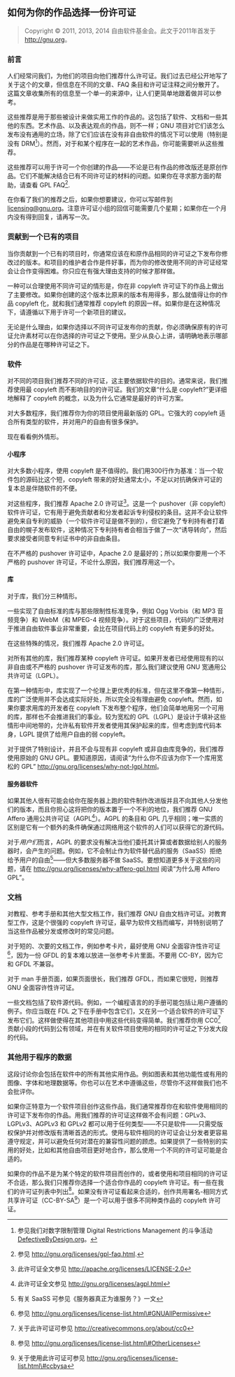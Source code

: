 ## 如何为你的作品选择一份许可证

> Copyright © 2011, 2013, 2014 自由软件基金会。此文于2011年首发于 <http://gnu.org>。

### 前言

人们经常问我们，为他们的项目向他们推荐什么许可证。我们过去已经公开地写了关于这个的文章，但信息在不同的文章、FAQ 条目和许可证注释之间分散开了。这篇文章收集所有的信息至一个单一的来源中，让人们更简单地跟着做并可以参考。

这些推荐是用于那些被设计来做实用工作的作品的。这包括了软件、文档和一些其他的东西。艺术作品、以及表达观点的作品，则不一样；GNU 项目对它们该怎么发布没有通用的立场，除了它们应该在没有非自由软件的情况下可以使用（特别是没有 DRM[^recon-1]）。然而，对于和某个程序在一起的艺术作品，你可能需要听从这些推荐。

这些推荐可以用于许可一个你创建的作品——不论是已有作品的修改版还是原创作品。它们不能解决结合已有不同许可证的材料的问题。如果你在寻求那方面的帮助，请查看 GPL FAQ[^recon-2].

在你看了我们的推荐之后，如果你想要建议，你可以写邮件到 <licensing@gnu.org>。注意许可证小组的回信可能需要几个星期；如果你在一个月内没有得到回复，请再写一次。

### 贡献到一个已有的项目

当你贡献到一个已有的项目时，你通常应该在和原作品相同的许可证之下发布你修改过的版本。和项目的维护者合作是件好事，而为你的修改使用不同的许可证经常会让合作变得困难。你只应在有强大理由支持的时候才那样做。

一种可以合理使用不同许可证的情形是，你在非 copyleft 许可证下的作品上做出了主要修改。如果你创建的这个版本比原来的版本有用得多，那么就值得让你的作品 copyleft 化，就和我们通常推荐 copyleft 的原因一样。如果你是在这种情况下，请遵循以下用于许可一个新项目的建议。

无论是什么理由，如果你选择以不同许可证发布你的贡献，你必须确保原有的许可证允许素材可以在你选择的许可证之下使用。至少从良心上讲，请明确地表示哪部分的作品是在哪种许可证之下。

### 软件

对不同的项目我们推荐不同的许可证，这主要依据软件的目的。通常来说，我们推荐使用最 copyleft 而不影响目的的许可证。我们的文章“什么是 copyleft?”更详细地解释了 copyleft 的概念，以及为什么它通常是最好的许可方案。

对大多数程序，我们推荐你为你的项目使用最新版的 GPL。它强大的 copyleft 适合所有类型的软件，并对用户的自由有很多保护。

现在看看例外情形。

#### 小程序

对大多数小程序，使用 copyleft 是不值得的。我们用300行作为基准：当一个软件包的源码比这个短，copyleft 带来的好处通常太小，不足以对抗确保许可证的复本总是伴随软件的不便。

对这些程序，我们推荐 Apache 2.0 许可证[^recon-3]。这是一个 pushover（非 copyleft）软件许可证，它有用于避免贡献者和分发者起诉专利侵权的条目。这并不会让软件避免来自专利的威胁（一个软件许可证是做不到的），但它避免了专利持有者打着自由的幌子发布软件，这种情况下专利持有者会相当于做了一次“诱导转向”，然后要求接受者同意专利证书中的非自由条目。

在不严格的 pushover 许可证中，Apache 2.0 是最好的；所以如果你要用一个不严格的 pushover 许可证，不论什么原因，我们推荐用这一个。

#### 库

对于库，我们分三种情形。

一些实现了自由标准的库与那些限制性标准竞争，例如 Ogg Vorbis（和 MP3 音频竞争）和 WebM（和 MPEG-4 视频竞争）。对于这些项目，代码的广泛使用对于推进自由软件事业非常重要，会比在项目代码上的 copyleft 有更多的好处。

在这些特殊的情况，我们推荐 Apache 2.0 许可证。

对所有其他的库，我们推荐某种 copyleft 许可证。如果开发者已经使用现有的以非自由或不严格的 pushover 许可证发布的库，那么我们建议使用 GNU 宽通用公共许可证（LGPL）。

在第一种情形中，库实现了一个伦理上更优秀的标准，但在这里不像第一种情形，库的广泛使用并不会达成实际好处，所以完全没有理由避免 copyleft。然而，如果你要求用库的开发者在 copyleft 下发布整个程序，他们会简单地用另一个可用的库，那样也不会推进我们的事业。较为宽松的 GPL（LGPL）是设计于填补这些情形中间地带的，允许私有软件开发者使用其保护起来的库，但考虑到库代码本身，LGPL 提供了给用户自由的弱 copyleft。

对于提供了特别设计，并且不会与现有非 copyleft 或非自由库竞争的，我们推荐使用原始的 GNU GPL。要知道原因，请阅读“为什么你不应该为你下一个库用宽松的 GPL” <http://gnu.org/licenses/why-not-lgpl.html>。

#### 服务器软件

如果其他人很有可能会给你在服务器上跑的软件制作改进版并且不向其他人分发他们的版本，而且你担心这将把你的版本置于一个不利的地位，我们推荐 GNU Affero 通用公共许可证（AGPL[^recon-4]）。AGPL 的条目和 GPL 几乎相同；唯一实质的区别是它有一个额外的条件确保通过网络用这个软件的人们可以获得它的源代码。

对于*用户们*而言，AGPL 的要求没有解决当他们委托其计算或者数据给别人的服务器时，会产生的问题。例如，它不会制止作为软件替代品的服务（SaaSS）拒绝给予用户的自由[^recon-5]——但大多数服务器不做 SaaSS。要想知道更多关于这些的问题，请在 <http://gnu.org/licenses/why-affero-gpl.html> 阅读“为什么用 Affero GPL”。

### 文档

对教程、参考手册和其他大型文档工作，我们推荐 GNU 自由文档许可证。对教育型工作，这是个很强的 copyleft 许可证，最早为软件文档而编写，并特别说明了当这些作品被分发或修改时的常见问题。

对于短的、次要的文档工作，例如参考卡片，最好使用 GNU 全面容许性许可证[^recon-6]，因为一份 GFDL 的复本难以放进一张参考卡片里面。不要用 CC-BY，因为它和 GFDL 不兼容。

对于 man 手册页面，如果页面很长，我们推荐 GFDL，而如果它很短，则推荐 GNU 全面容许性许可证。

一些文档包括了软件源代码。例如，一个编程语言的的手册可能包括让用户遵循的例子。你应当既在 FDL 之下在手册中包含它们，又在另一个适合软件的许可证下发布它们。这样做使得在其他项目中用这些代码变得简单。我们推荐你用 CC0[^recon-7] 贡献小段的代码到公有领域，并在有关软件项目使用的相同的许可证之下分发大段的代码。

### 其他用于程序的数据

这段讨论你会包括在软件中的所有其他实用作品。例如图表和其他功能性或有用的图像、字体和地理数据等。你也可以在艺术中遵循这些，尽管你不这样做我们也不会批评你。

如果你正特意为一个软件项目创作这些作品，我们通常推荐你在和软件使用相同的许可证下发布你的作品。用我们推荐的许可证这样做不会有问题：GPLv3、LGPLv3、AGPLv3 和 GPLv2 都可以用于任何类型——不只是软件——只需受版权保护并对修改版有清晰首选的形式。使用与软件相同的许可证会让分发者更容易遵守规定，并可以避免任何对潜在的兼容性问题的顾虑。如果提供了一些特别的实用的好处，比如和其他自由项目更好地合作，那么使用一个不同的许可证可能是合适的。

如果你的作品不是为某个特定的软件项目而创作的，或者使用和项目相同的许可证不合适，那么我们只推荐你选择一个适合你作品的 copyleft 许可证。有一些在我们的许可证列表中列出[^recon-8]。如果没有许可证看起来合适的，创作共用署名-相同方式共享许可证（CC-BY-SA[^recon-9]）是一个可以用于很多不同种类作品的 copyleft 许可证。

 [^recon-1]: 参见我们对数字限制管理 Digital Restrictions Management 的斗争活动 [DefectiveByDesign.org](DefectiveByDesign.org)。

 [^recon-2]: 参见 <http://gnu.org/licenses/gpl-faq.html>.

 [^recon-3]: 此许可证全文参见 <http://apache.org/licenses/LICENSE-2.0>

 [^recon-4]: 此许可证全文参见 <http://gnu.org/licenses/agpl.html>

 [^recon-5]: 有关 SaaSS 可参见《服务器真正为谁服务？》一文

 [^recon-6]: 参见 <http://gnu.org/licenses/license-list.html\#GNUAllPermissive>

 [^recon-7]: 关于此许可证可参见 <http://creativecommons.org/about/cc0> 

 [^recon-8]: 参见 <http://gnu.org/licenses/license-list.html\#OtherLicenses>

 [^recon-9]: 关于使用此许可证可参见 <http://gnu.org/licenses/license-list.html\#ccbysa>
